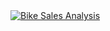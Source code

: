 <!DOCTYPE html>
<html lang="en">
  <head>
    <meta charset="UTF-8" />
    <meta name="viewport" content="width=device-width, initial-scale=1.0" />
    <title>Bike Sales Analysis</title>
  </head>
  <body>
    <div
      class="tableauPlaceholder"
      id="viz1712199050305"
      style="position: relative"
    >
      <noscript
        ><a href="#"
          ><img
            alt="            Bike Sales Analysis "
            src="https:&#47;&#47;public.tableau.com&#47;static&#47;images&#47;HJ&#47;HJN9ZNSRN&#47;1_rss.png"
            style="border: none" /></a></noscript
      ><object class="tableauViz" style="display: none">
        <param name="host_url" value="https%3A%2F%2Fpublic.tableau.com%2F" />
        <param name="embed_code_version" value="3" />
        <param name="path" value="shared&#47;HJN9ZNSRN" />
        <param name="toolbar" value="yes" />
        <param
          name="static_image"
          value="https:&#47;&#47;public.tableau.com&#47;static&#47;images&#47;HJ&#47;HJN9ZNSRN&#47;1.png"
        />
        <param name="animate_transition" value="yes" />
        <param name="display_static_image" value="yes" />
        <param name="display_spinner" value="yes" />
        <param name="display_overlay" value="yes" />
        <param name="display_count" value="yes" />
        <param name="language" value="en-US" />
        <param name="filter" value="publish=yes" />
      </object>
    </div>
   
  </body>
</html>

